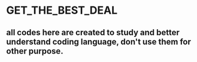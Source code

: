 # GET_THE_BEST_DEAL

## all codes here are created to study and better understand coding language, don't use them for other purpose.
